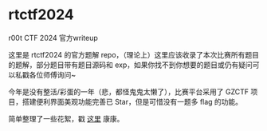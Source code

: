 # rtctf2024
r00t CTF 2024 官方writeup

这里是 rtctf2024 的官方题解 repo，（理论上）这里应该收录了本次比赛所有题目的题解，部分题目带有题目源码和 exp，如果你找不到你想要的题目或仍有疑问可以私戳各位师傅询问~

今年是没有整活/彩蛋的一年（悲，都怪鬼鬼太懒了），比赛平台采用了 GZCTF 项目，搭建便利界面美观功能完善已 Star，但是可惜没有一题多 flag 的功能。

简单整理了一些花絮，戳 [这里](Trivia/README.md) 康康。

